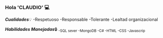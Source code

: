 ### Hola 'CLAUDIO' :computer:

***Cualidades***:bulb:
-Respetuoso
-Responsable
-Tolerante
-Lealtad organizacional

***Habilidades Manejadas***:lock:
<sub>
  -SQL sever
  -MongoDB
  -C#
  -HTML
  -CSS
  -Javascrip
</sub>




